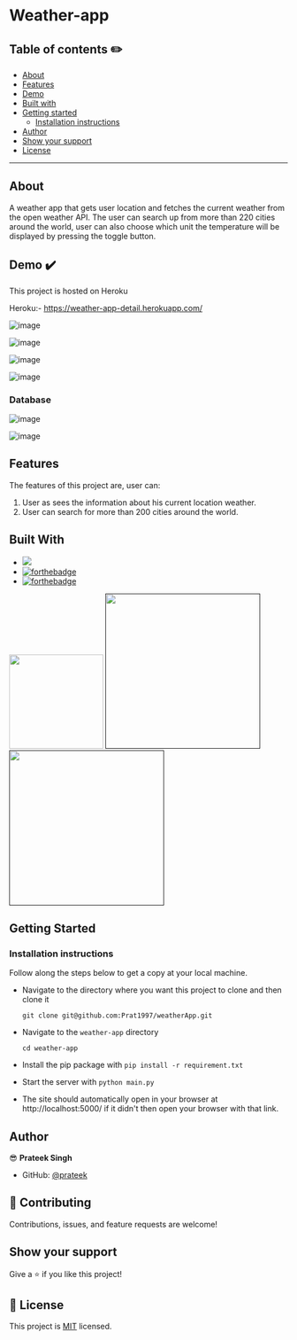 # Weather-app

## Table of contents ✏️

- [About](#about)
- [Features](#features)
- [Demo](#demo)
- [Built with](#built-with)
- [Getting started](#getting-started)
  - [Installation instructions](#installation-instructions)
- [Author](#author)
- [Show your support](#show-your-support)
- [License](#-license)

---

## About

A weather app that gets user location and fetches the current weather from the open weather API. The user can search up from more than 220 cities around the world, user can also choose which unit the temperature will be displayed by pressing the toggle button.

## Demo ✔️

This project is hosted on Heroku

Heroku:- https://weather-app-detail.herokuapp.com/

![image](https://user-images.githubusercontent.com/71208983/180618870-5cf36aff-8e57-45c0-8d00-2c188be7b826.png)

![image](https://user-images.githubusercontent.com/71208983/180618932-b64db93b-c4cc-4251-9c91-f275ba3a9cd3.png)

![image](https://user-images.githubusercontent.com/71208983/180618948-a55bc9f3-4971-4a52-ad70-2b5c800d362e.png)

![image](https://user-images.githubusercontent.com/71208983/180618968-aeb0b8ed-1d90-4427-ab9a-e779c1068b2a.png)

### Database

![image](https://user-images.githubusercontent.com/71208983/180619444-ac1cbffa-aebd-4666-8a60-70f28a09741d.png)

![image](https://user-images.githubusercontent.com/71208983/180619511-6672de5c-662e-4e2d-979c-663562c4d67b.png)


## Features

The features of this project are, user can:

1. User as sees the information about his current location weather.
2. User can search for more than 200 cities around the world.

## Built With

- ![](https://forthebadge.com/images/badges/made-with-python.svg)
- [![forthebadge](https://forthebadge.com/images/badges/uses-html.svg)](https://forthebadge.com)
- [![forthebadge](https://forthebadge.com/images/badges/uses-css.svg)](https://forthebadge.com)


[<img target="_blank" src="https://flask.palletsprojects.com/en/1.1.x/_images/flask-logo.png" width=170>](https://flask.palletsprojects.com/en/1.1.x/) 
[<img target="_blank" src="https://blog.vizuri.com/hs-fs/hub/342946/file-2231290146-png/Images/Logos/Partners/Amazon_Web_Services/aws_s3_logo.png" width=280>]()
[<img target="_blank" src="https://tse1.mm.bing.net/th?id=OIP.iNj2jHOeP7WAo54wYda1mAHaCp&pid=Api&P=0" width=280>]()


## Getting Started

### Installation instructions

Follow along the steps below to get a copy at your local machine.

- Navigate to the directory where you want this project to clone and then clone it

  ```
  git clone git@github.com:Prat1997/weatherApp.git
  ```

- Navigate to the `weather-app` directory

  ```
  cd weather-app
  ```

- Install the pip package with `pip install -r requirement.txt`
- Start the server with `python main.py`
- The site should automatically open in your browser at http://localhost:5000/ if it didn't then open your browser with that link.

## Author

😎 **Prateek Singh**

- GitHub: [@prateek](https://github.com/Prat1997/)

## 🤝 Contributing

Contributions, issues, and feature requests are welcome!

## Show your support

Give a ⭐️ if you like this project!

## 📝 License

This project is [MIT](./LICENSE) licensed.
